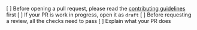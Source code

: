 [ ] Before opening a pull request, please read the [contributing guidelines](https://github.com/hyprswap/hypr-uikit/blob/master/CONTRIBUTING.md) first
[ ] If your PR is work in progress, open it as `draft`
[ ] Before requesting a review, all the checks need to pass
[ ] Explain what your PR does
